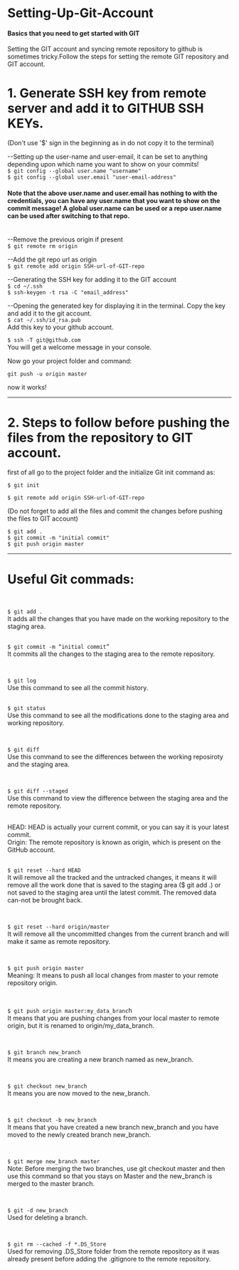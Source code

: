 # Setting-Up-Git-Account
#### Basics that you need to get started with GIT

Setting the GIT account and syncing remote repository to github is sometimes tricky.Follow the steps for setting the remote GIT repository and GIT account. 


# 1. Generate SSH key from remote server and add it to GITHUB SSH KEYs.
(Don't use '$' sign in the beginning as in do not copy it to the terminal)

--Setting up the user-name and user-email, it can be set to anything depending upon which name you want to show on your commits!                                                    
```$ git config --global user.name "username"```                                                            <br />
```$ git config --global user.email "user-email-address"```                                                 <br />

#### Note that the above user.name and user.email has nothing to with the credentials, you can have any user.name that you want to show on the commit message! A global user.name can be used or a repo user.name can be used after switching to that repo. <br />                                                                                                      <br />

--Remove the previous origin if present                                                                 <br />
```$ git remote rm origin```                                                                                <br />

--Add the git repo url as origin                                                              </br>
```$ git remote add origin SSH-url-of-GIT-repo```                                                           <br />
  

--Generating the SSH key for adding it to the GIT account                                               <br />
```$ cd ~/.ssh```                                                                                           <br />
```$ ssh-keygen -t rsa -C "email_address"```                                                                                          <br />


--Opening the generated key for displaying it in the terminal. Copy the key and add it to the git account.       <br />
```$ cat ~/.ssh/id_rsa.pub```                      <br />
Add this key to your github account.         <br />


```$ ssh -T git@github.com```                                    <br />
You will get a welcome message in your console.            <br />


Now go your project folder and command: 

```git push -u origin master```

now it works!     <br />


------------------------------------------------------------------------------------------------------------------------------


# 2. Steps to follow before pushing the files from the repository to GIT account. <br />


first of all go to the project folder and the initialize Git init command as:                               <br />

```$ git init```                                               <br />

```$ git remote add origin SSH-url-of-GIT-repo```              <br />

(Do not forget to add all the files and commit the changes before pushing the files to GIT account)         <br />

```$ git add .```                                              <br />
```$ git commit -m "initial commit"```                         <br />
```$ git push origin master```                                 <br />





------------------------------------------------------------------------------------------------------------------------------

# Useful Git commads: 

</br>

```$ git add .``` </br>
It adds all the changes that you have made on the working repository to the staging area. 
</br>
</br>

```$ git commit -m “initial commit”```</br>
It commits all the changes to the staging area to the remote repository. 
</br>


</br>

```$ git log```</br>
Use this command to see all the commit history. 
</br>
</br>

```$ git status```</br>
Use this command to see all the modifications done to the staging area and working repository. 
</br>

</br>

```$ git diff```</br>
Use this command to see the differences between the working reposiroty and the staging area.
</br>

</br>

```$ git diff --staged```</br>
Use this command to view the difference between the staging area and the remote repository. 
</br>

</br>
HEAD: HEAD is actually your current commit, or you can say it is your latest commit.</br> 
Origin: The remote repository is known as origin, which is present on the GitHub account. 
</br>
</br>

```$ git reset --hard HEAD```</br>
It will remove all the tracked and the untracked changes, it means it will remove all the work done that is saved to the staging area ($ git add .) or not saved to the staging area until the latest commit. The removed data can-not be brought back. 
</br>

</br>

```$ git reset --hard origin/master```</br>
It will remove all the uncommitted changes from the current branch and will make it same as remote repository. 
</br>

</br>

```$ git push origin master```</br>
Meaning: It means to push all local changes from master to your remote repository origin. 
</br>

</br>

```$ git push origin master:my_data_branc```h</br> 
It means that you are pushing changes from your local master to remote origin, but it is renamed to origin/my_data_branch.
</br>

</br>

```$ git branch new_branch```</br>
It means you are creating a new branch named as new_branch. 
</br>

</br>

```$ git checkout new_branch```</br>
It means you are now moved to the new_branch. 
</br>

</br>

```$ git checkout -b new_branch```</br>
It means that you have created a new branch new_branch and you have moved to the newly created branch new_branch. 
</br>

</br>

```$ git merge new_branch master```</br> 
Note: Before merging the two branches, use git checkout master and then use this command so that you stays on Master and the new_branch is merged to the master branch. 
</br>

</br>

```$ git -d new_branch```</br>
Used for deleting a branch.</br>



</br>

```$ git rm --cached -f *.DS_Store```</br>
Used for removing .DS_Store folder from the remote repository as it was already present before adding the .gitignore to the remote repository. 
</br>
